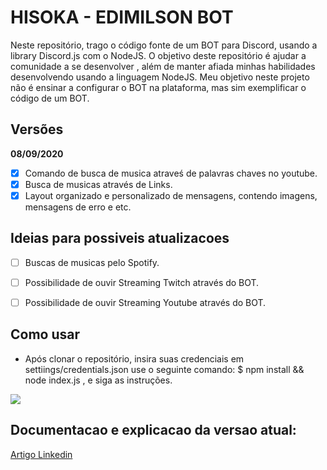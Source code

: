 # HISOKA - EDIMILSON BOT

Neste repositório, trago o código fonte de um BOT para Discord, usando a library Discord.js com o NodeJS.
O objetivo deste repositório é ajudar a comunidade a se desenvolver , além de manter afiada minhas habilidades desenvolvendo usando a linguagem NodeJS.
Meu objetivo neste projeto não é ensinar a configurar o BOT na plataforma, mas sim exemplificar o código de um BOT.


## Versões

**08/09/2020**

- [x] Comando de busca de musica atraveś de palavras chaves no youtube.
- [x] Busca de musicas através de Links.
- [x] Layout organizado e personalizado de mensagens, contendo imagens, mensagens de erro e etc.

## Ideias para possiveis atualizacoes 

- [ ] Buscas de musicas pelo Spotify.
- [ ] Possibilidade de ouvir Streaming Twitch através do BOT.
- [ ] Possibilidade de ouvir Streaming Youtube através do BOT.


## Como usar

- Após clonar o repositório, insira suas credenciais em settiings/credentials.json use o seguinte comando: $ npm install && node index.js , e siga as instruções.

![](exemplo.gif)


## Documentacao e explicacao da versao atual:
[Artigo Linkedin](#)

